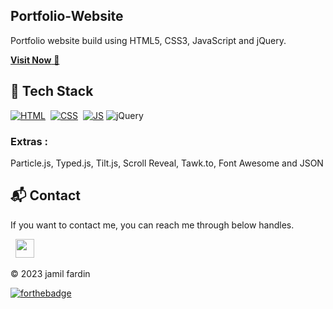 ## Portfolio-Website
Portfolio website build using HTML5, CSS3, JavaScript and jQuery.

<a href="jamilfardin.github.io" target="_blank">**Visit Now** 🚀</a>


## 📌 Tech Stack
[![HTML](https://img.shields.io/badge/html5%20-%23E34F26.svg?&style=for-the-badge&logo=html5&logoColor=white)](https://github.com/jamilfardin/Portfolio-Website/search?l=html)&nbsp;
[![CSS](https://img.shields.io/badge/css3%20-%231572B6.svg?&style=for-the-badge&logo=css3&logoColor=white)](https://github.com/jamilfardin/Portfolio-Website/search?l=css)&nbsp;
[![JS](https://img.shields.io/badge/javascript%20-%23323330.svg?&style=for-the-badge&logo=javascript&logoColor=%23F7DF1E)](https://github.com/jamilfardin/Portfolio-Website/search?l=javascript)
<img alt="jQuery" src="https://img.shields.io/badge/jquery-%230769AD.svg?style=for-the-badge&logo=jquery&logoColor=white"/>

### Extras : 
Particle.js, Typed.js, Tilt.js, Scroll Reveal, Tawk.to, Font Awesome and JSON




<h2>📬 Contact</h2>


If you want to contact me, you can reach me through below handles.

&nbsp;&nbsp;<a href="https://www.linkedin.com/in/jamil-fardin-79753a263/"><img src="https://www.felberpr.com/wp-content/uploads/linkedin-logo.png" width="30"></img></a>

© 2023 jamil fardin


[![forthebadge](https://forthebadge.com/images/badges/built-with-love.svg)](https://forthebadge.com)
